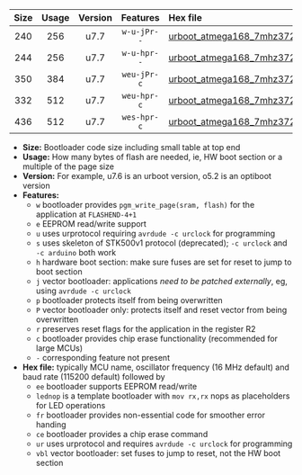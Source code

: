 |Size|Usage|Version|Features|Hex file|
|:-:|:-:|:-:|:-:|:--|
|240|256|u7.7|`w-u-jPr--`|[urboot_atmega168_7mhz3728_230400bps_lednop_ur_vbl.hex](https://raw.githubusercontent.com/stefanrueger/urboot.hex/main/mcus/atmega168/fcpu_7mhz3728/230400_bps/urboot_atmega168_7mhz3728_230400bps_lednop_ur_vbl.hex)|
|244|256|u7.7|`w-u-hpr--`|[urboot_atmega168_7mhz3728_230400bps_lednop_fr_ur.hex](https://raw.githubusercontent.com/stefanrueger/urboot.hex/main/mcus/atmega168/fcpu_7mhz3728/230400_bps/urboot_atmega168_7mhz3728_230400bps_lednop_fr_ur.hex)|
|350|384|u7.7|`weu-jPr-c`|[urboot_atmega168_7mhz3728_230400bps_ee_lednop_fr_ce_ur_vbl.hex](https://raw.githubusercontent.com/stefanrueger/urboot.hex/main/mcus/atmega168/fcpu_7mhz3728/230400_bps/urboot_atmega168_7mhz3728_230400bps_ee_lednop_fr_ce_ur_vbl.hex)|
|332|512|u7.7|`weu-hpr-c`|[urboot_atmega168_7mhz3728_230400bps_ee_lednop_fr_ce_ur.hex](https://raw.githubusercontent.com/stefanrueger/urboot.hex/main/mcus/atmega168/fcpu_7mhz3728/230400_bps/urboot_atmega168_7mhz3728_230400bps_ee_lednop_fr_ce_ur.hex)|
|436|512|u7.7|`wes-hpr-c`|[urboot_atmega168_7mhz3728_230400bps_ee_lednop_fr_ce.hex](https://raw.githubusercontent.com/stefanrueger/urboot.hex/main/mcus/atmega168/fcpu_7mhz3728/230400_bps/urboot_atmega168_7mhz3728_230400bps_ee_lednop_fr_ce.hex)|

- **Size:** Bootloader code size including small table at top end
- **Usage:** How many bytes of flash are needed, ie, HW boot section or a multiple of the page size
- **Version:** For example, u7.6 is an urboot version, o5.2 is an optiboot version
- **Features:**
  + `w` bootloader provides `pgm_write_page(sram, flash)` for the application at `FLASHEND-4+1`
  + `e` EEPROM read/write support
  + `u` uses urprotocol requiring `avrdude -c urclock` for programming
  + `s` uses skeleton of STK500v1 protocol (deprecated); `-c urclock` and `-c arduino` both work
  + `h` hardware boot section: make sure fuses are set for reset to jump to boot section
  + `j` vector bootloader: applications *need to be patched externally*, eg, using `avrdude -c urclock`
  + `p` bootloader protects itself from being overwritten
  + `P` vector bootloader only: protects itself and reset vector from being overwritten
  + `r` preserves reset flags for the application in the register R2
  + `c` bootloader provides chip erase functionality (recommended for large MCUs)
  + `-` corresponding feature not present
- **Hex file:** typically MCU name, oscillator frequency (16 MHz default) and baud rate (115200 default) followed by
  + `ee` bootloader supports EEPROM read/write
  + `lednop` is a template bootloader with `mov rx,rx` nops as placeholders for LED operations
  + `fr` bootloader provides non-essential code for smoother error handing
  + `ce` bootloader provides a chip erase command
  + `ur` uses urprotocol and requires `avrdude -c urclock` for programming
  + `vbl` vector bootloader: set fuses to jump to reset, not the HW boot section
